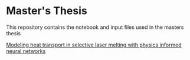 Master's Thesis
=========================

This repository contains the notebook and input files used in the masters thesis

[Modeling heat transport in selective laser melting with physics informed neural networks](https://scads.ai/theses/modellierung-der-waermestroemung-in-der-additiven-fertigung-von-metallbauteilen/)


